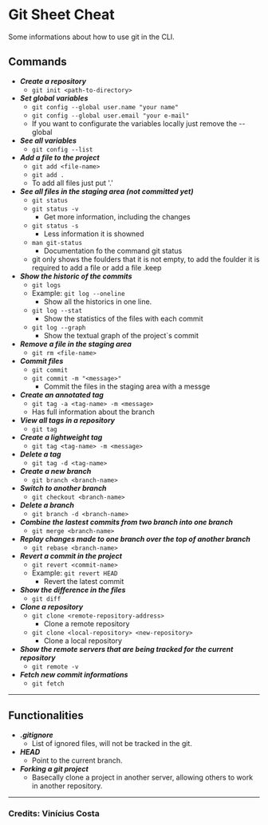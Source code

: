 # Git Sheet Cheat

Some informations about how to use git in the CLI.

## Commands

- ***Create a repository***
    - `git init <path-to-directory>`
- ***Set global variables***
    - `git config --global user.name "your name"` 
    - `git config --global user.email "your e-mail" `
    - If you want to configurate the variables locally just remove the --global
- ***See all variables***
    - `git config --list`
- ***Add a file to the project***
    - `git add <file-name>`
    - `git add . `
    - To add all files just put '.'
- ***See all files in the staging area (not committed yet)***
    - `git status`
    - `git status -v` 
        - Get more information, including the changes
    - `git status -s`
        - Less information it is showned
    - `man git-status`
        - Documentation fo the command git status
    - git only shows the foulders that it is not empty, to add the foulder it is required to add a file or add a file .keep
- ***Show the historic of the commits***
    - `git logs`
    - Example: `git log --oneline`
        - Show all the historics in one line.
    - `git log --stat`
        - Show the statistics of the files with each commit
    - `git log --graph`
        - Show the textual graph of the project`s commit
- ***Remove a file in the staging area***
    - `git rm <file-name>`
- ***Commit files***
    - `git commit`
    - `git commit -m "<message>"`
        - Commit the files in the staging area with a messge
- ***Create an annotated tag***
    - `git tag -a <tag-name> -m <message>`
    - Has full information about the branch
- ***View all tags in a repository***
    - `git tag`
- ***Create a lightweight tag***
    - `git tag <tag-name> -m <message>`
- ***Delete a tag***
    - `git tag -d <tag-name>`
- ***Create a new branch***
    - `git branch <branch-name>`
- ***Switch to another branch***
    - `git checkout <branch-name>`
- ***Delete a branch***
    - `git branch -d <branch-name>`
- ***Combine the lastest commits from two branch into one branch***
    - `git merge <branch-name>`
- ***Replay changes made to one branch over the top of another branch***
    - `git rebase <branch-name>`
- ***Revert a commit in the project***
    - `git revert <commit-name>`
    - Example: `git revert HEAD`
        - Revert the latest commit
- ***Show the difference in the files***
    - `git diff`
- ***Clone a repository***
    - `git clone <remote-repository-address>`
        - Clone a remote repository
    - `git clone <local-repository> <new-repository>`
        - Clone a local repository
- ***Show the remote servers that are being tracked for the current repository***
    - `git remote -v`
- ***Fetch new commit informations***
    - `git fetch`
---

## Functionalities
- ***.gitignore***
    - List of ignored files, will not be tracked in the git.
- ***HEAD***
    - Point to the current branch.
- ***Forking a git project***
    - Basecally clone a project in another server, allowing others to work in another repository.
---

### Credits: Vinícius Costa
